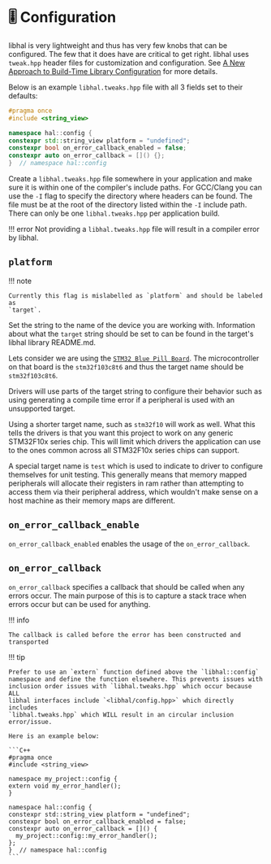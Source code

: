 # 🎚️ Configuration

libhal is very lightweight and thus has very few knobs that can be configured.
The few that it does have are critical to get right. libhal uses `tweak.hpp`
header files for customization and configuration. See [A New Approach to
Build-Time Library
Configuration](https://vector-of-bool.github.io/2020/10/04/lib-configuration.html)
for more details.

Below is an example `libhal.tweaks.hpp` file with all 3 fields set to their
defaults:

```cpp
#pragma once
#include <string_view>

namespace hal::config {
constexpr std::string_view platform = "undefined";
constexpr bool on_error_callback_enabled = false;
constexpr auto on_error_callback = []() {};
}  // namespace hal::config
```

Create a `libhal.tweaks.hpp` file somewhere in your application and make
sure it is within one of the compiler's include paths. For GCC/Clang you can use
the `-I` flag to specify the directory where headers can be found. The file must
be at the root of the directory listed within the `-I` include path. There can
only be one `libhal.tweaks.hpp` per application build.

!!! error
    Not providing a `libhal.tweaks.hpp` file will result in a compiler error by
    libhal.

## `platform`

!!! note

    Currently this flag is mislabelled as `platform` and should be labeled as
    `target`.

Set the string to the name of the device you are working with. Information about
what the `target` string should be set to can be found in the target's
libhal library README.md.

Lets consider we are using the
[`STM32 Blue Pill Board`](https://stm32-base.org/boards/STM32F103C8T6-Blue-Pill.html).
The microcontroller on that board is the `stm32f103c8t6` and thus the target
name should be `stm32f103c8t6`.

Drivers will use parts of the target string to configure their behavior such as
using generating a compile time error if a peripheral is used with an
unsupported target.

Using a shorter target name, such as `stm32f10` will work as well. What this
tells the drivers is that you want this project to work on any generic STM32F10x
series chip. This will limit which drivers the application can use to the ones
common across all STM32F10x series chips can support.

A special target name is `test` which is used to indicate to driver to configure
themselves for unit testing. This generally means that memory mapped peripherals
will allocate their registers in ram rather than attempting to access them via
their peripheral address, which wouldn't make sense on a host machine as their
memory maps are different.

## `on_error_callback_enable`

`on_error_callback_enabled` enables the usage of the `on_error_callback`.

## `on_error_callback`

`on_error_callback` specifies a callback that should be called when any errors
occur. The main purpose of this is to capture a stack trace when errors occur
but can be used for anything.

!!! info

    The callback is called before the error has been constructed and transported

!!! tip

    Prefer to use an `extern` function defined above the `libhal::config`
    namespace and define the function elsewhere. This prevents issues with
    inclusion order issues with `libhal.tweaks.hpp` which occur because ALL
    libhal interfaces include `<libhal/config.hpp>` which directly includes
    `libhal.tweaks.hpp` which WILL result in an circular inclusion error/issue.

    Here is an example below:

    ```C++
    #pragma once
    #include <string_view>

    namespace my_project::config {
    extern void my_error_handler();
    }

    namespace hal::config {
    constexpr std::string_view platform = "undefined";
    constexpr bool on_error_callback_enabled = false;
    constexpr auto on_error_callback = []() {
      my_project::config::my_error_handler();
    };
    }  // namespace hal::config
    ```
